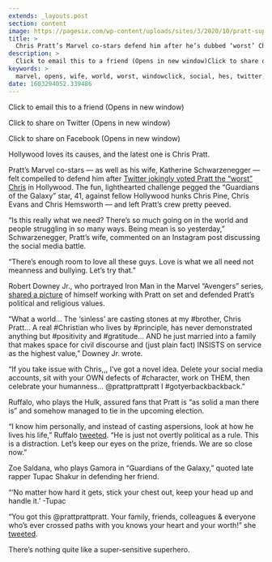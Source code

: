 ```yaml
--- 
extends: _layouts.post 
section: content 
image: https://pagesix.com/wp-content/uploads/sites/3/2020/10/pratt-support-01.jpg?quality=90&strip=all&w=1200 
title: > 
  Chris Pratt’s Marvel co-stars defend him after he’s dubbed ‘worst’ Chris 
description: > 
  Click to email this to a friend (Opens in new window)Click to share on Twitter (Opens in new window)Click to share on Facebook (Opens in new window)Hollywood loves its causes, and the latest one is Chris Pratt.Pratt’s Marvel co-stars — as well as his wife, Katherine Schwarzenegger — felt compelled to defend him after Twitter jokingly voted Pratt the “worst” Chris in Hollywood.The fun, lighthearted challenge pegged the “Guardians of the Galaxy” star, 41, against fellow Hollywood hunks Chris Pine, Chris Evans and Chris Hemsworth — and left Pratt’s crew pretty peeved.Being mean is so yesterday,” Schwarzenegger, Pratt’s wife, commented on an Instagram post discussing the social media battle.Your family, friends, colleagues & everyone who’s ever crossed paths with you knows your heart and your worth!” she tweeted. 
keywords: > 
  marvel, opens, wife, world, worst, windowclick, social, hes, twitter, dubbed, pratts, costars, share, pratt, chris, defend 
date: 1603294052.339486 
--- 
```

<div><p>Click to email this to a friend (Opens in new window)</p><p>Click to share on Twitter (Opens in new window)</p><p>Click to share on Facebook (Opens in new window)</p><p>Hollywood loves its causes, and the latest one is Chris Pratt.</p>
<p>Pratt&#8217;s Marvel co-stars &#8212; as well as his wife, Katherine Schwarzenegger &#8212; felt compelled to defend him after <a href="https://nypost.com/2020/10/19/chris-pratt-is-the-worst-hollywood-chris-twitter-decides" rel="noopener noreferrer" target="_blank">Twitter jokingly voted Pratt the &#8220;worst&#8221; Chris</a> in Hollywood. The fun, lighthearted challenge pegged the &#8220;Guardians of the Galaxy&#8221; star, 41, against fellow Hollywood hunks Chris Pine, Chris Evans and Chris Hemsworth &#8212; and left Pratt&#8217;s crew pretty peeved.</p>
<p>&#8220;Is this really what we need? There&#8217;s so much going on in the world and people struggling in so many ways. Being mean is so yesterday,&#8221; Schwarzenegger, Pratt&#8217;s wife, commented on an Instagram post discussing the social media battle.</p>
<p>&#8220;There&#8217;s enough room to love all these guys. Love is what we all need not meanness and bullying. Let&#8217;s try that.&#8221;</p>
<p>Robert Downey Jr., who portrayed Iron Man in the Marvel &#8220;Avengers&#8221; series, <a href="https://www.instagram.com/p/CGlMURZlYWZ/" rel="noopener noreferrer" target="_blank">shared a picture</a> of himself working with Pratt on set and defended Pratt&#8217;s political and religious values.</p>
<p>&#8220;What a world&#8230; The &#8216;sinless&#8217; are casting stones at my #brother, Chris Pratt&#8230; A real #Christian who lives by #principle, has never demonstrated anything but #positivity and #gratitude&#8230; AND he just married into a family that makes space for civil discourse and (just plain fact) INSISTS on service as the highest value,&#8221; Downey Jr. wrote.</p>
<p>&#8220;If you take issue with Chris,,, I&#8217;ve got a novel idea. Delete your social media accounts, sit with your OWN defects of #character, work on THEM, then celebrate your humanness&#8230; @prattprattpratt I #gotyerbackbackback.&#8221;</p>
<p>Ruffalo, who plays the Hulk, assured fans that Pratt is &#8220;as solid a man there is&#8221; and somehow managed to tie in the upcoming election.</p>
<p>&#8220;I know him personally, and instead of casting aspersions, look at how he lives his life,&#8221; Ruffalo <a href="https://twitter.com/MarkRuffalo/status/1318646841324560385" rel="noopener noreferrer" target="_blank">tweeted</a>. &#8220;He is just not overtly political as a rule. This is a distraction. Let&#8217;s keep our eyes on the prize, friends. We are so close now.&#8221;</p>
<p>Zoe Saldana, who plays Gamora in &#8220;Guardians of the Galaxy,&#8221; quoted late rapper Tupac Shakur in defending her friend.</p>
<p>&#8220;&#8216;No matter how hard it gets, stick your chest out, keep your head up and handle it.&#8217; -Tupac</p>
<p>&#8220;You got this @prattprattpratt. Your family, friends, colleagues &amp; everyone who&#8217;s ever crossed paths with you knows your heart and your worth!&#8221; she <a href="https://twitter.com/zoesaldana/status/1318722737053913088" rel="noopener noreferrer" target="_blank">tweeted</a>.</p>
<p>There&#8217;s nothing quite like a super-sensitive superhero.</p>
			</div>